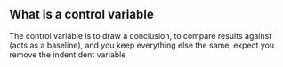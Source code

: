 ## What is a control variable
The control variable is to draw a conclusion, to compare results
against (acts as a baseline), and you keep everything else the
same, expect you remove the indent dent variable
